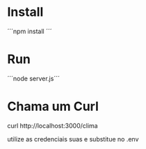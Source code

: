 # Install

´´´npm install ´´´

# Run

´´´node server.js´´´

# Chama um Curl
curl http://localhost:3000/clima

utilize as credenciais suas e substitue no .env

